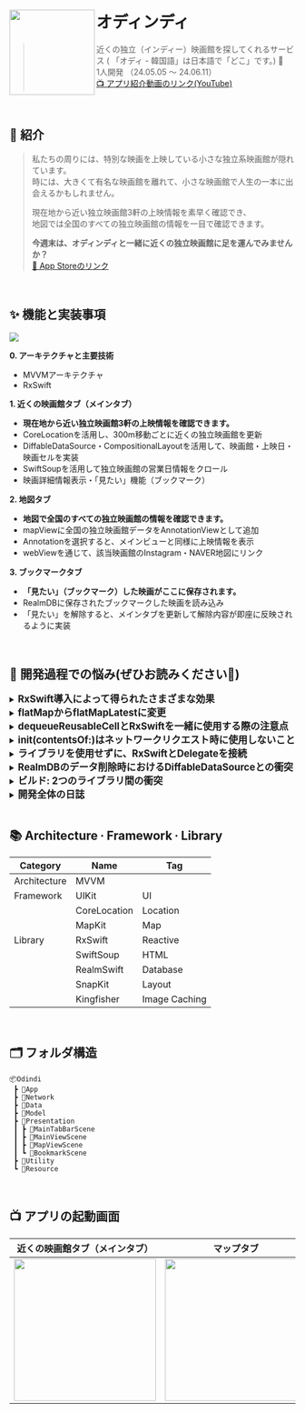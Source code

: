 
# オディンディ<img src="https://github.com/chldudqlsdl/ODindi/assets/83645833/c07492ff-91c2-4f9a-b934-d05e14a3e49e" align=left width=150>

> 近くの独立（インディー）映画館を探してくれるサービス (
「オディ - 韓国語」は日本語で「どこ」です。) 🍿  
>1人開発 （24.05.05 ～ 24.06.11）  
> [📺 アプリ紹介動画のリンク(YouTube)](https://www.youtube.com/watch?v=2q0a5HQbgXo&t=80s)

<br />

## 💭 紹介

> 私たちの周りには、特別な映画を上映している小さな独立系映画館が隠れています。  
> 時には、大きくて有名な映画館を離れて、小さな映画館で人生の一本に出会えるかもしれません。
> 
> 現在地から近い独立映画館3軒の上映情報を素早く確認でき、  
> 地図では全国のすべての独立映画館の情報を一目で確認できます。
> 
> **今週末は、オディンディと一緒に近くの独立映画館に足を運んでみませんか？**  
> [🛒 App Storeのリンク](https://apps.apple.com/jp/app/id6504532476)  



<br />

## ✨ 機能と実装事項
<img src="https://github.com/chldudqlsdl/Brown-Diary/assets/83645833/0873a3e6-8c93-4826-853e-d6c765bd495e" >

**0. アーキテクチャと主要技術** 
  - MVVMアーキテクチャ
  - RxSwift

**1. 近くの映画館タブ（メインタブ）** 
  - **現在地から近い独立映画館3軒の上映情報を確認できます。**
  - CoreLocationを活用し、300m移動ごとに近くの独立映画館を更新
  - DiffableDataSource・CompositionalLayoutを活用して、映画館・上映日・映画セルを実装
  - SwiftSoupを活用して独立映画館の営業日情報をクロール
  - 映画詳細情報表示・「見たい」機能（ブックマーク）

**2. 地図タブ**
  - **地図で全国のすべての独立映画館の情報を確認できます。**
  - mapViewに全国の独立映画館データをAnnotationViewとして追加
  - Annotationを選択すると、メインビューと同様に上映情報を表示
  - webViewを通じて、該当映画館のInstagram・NAVER地図にリンク

**3. ブックマークタブ**
  - **「見たい」（ブックマーク）した映画がここに保存されます。**
  - RealmDBに保存されたブックマークした映画を読み込み
  - 「見たい」を解除すると、メインタブを更新して解除内容が即座に反映されるように実装


<br />


## 🤔 開発過程での悩み(ぜひお読みください🙏)
<details>
<summary><strong style="font-size: 1.2em;">RxSwift導入によって得られたさまざまな効果</strong></summary>
<br>

**RxSwiftを使用して非同期作業の流れを明確に表現し、コードの可読性と保守性を向上させました。**

`selectedCinema`は`PublishSubject`として、コレクションビューで選択された映画館のインスタンスを受け取ります。このインスタンスはネットワークリクエストを担当する`Observable`に渡され、映画館の上映スケジュールを取得します。このとき、`flatMap`演算子を使用して非同期的にネットワークリクエストを処理し、`subscribe(on:)`を通じてバックグラウンドスレッドで実行するように指定しました。ネットワークリクエストが完了すると、結果として得られた映画館の営業日リストを`selectedCinemaCalendar`という`PublishSubject`に渡します。

このようにRxSwiftを使用することで、非同期作業の開始から結果処理までの流れを一目で把握でき、コードの可読性と保守性を向上させることができました。

```swift
selectedCinema
    .flatMap { cinema in
        return CinemaService.shared.fetchCinemaCalendar(cinema: cinema)
            .subscribe(on: ConcurrentDispatchQueueScheduler(qos: .background))
    }
    .do(onNext: { [weak self] _ in self?.isLoading.onNext(false)})
    .bind(to: selectedCinemaCalendar)
    .disposed(by: disposeBag)
```

**RxSwiftのさまざまなOperatorを適切に使用して、直感的に理解できるコードを作成**

メインタブで映画の上映情報（ポスターおよび上映時間）を表示するためには、選択された映画館（`selectedCinema` - Subject）、選択された映画館の上映日リスト（`selectedCinemaCalendar` - Subject）、そして選択された日付のインデックス（`didSelectDate` - Subject）の3つのデータが必要です。また、この3つのデータのうち1つでも変更があった場合、常に新しい映画上映情報を表示する必要があります。
この目的のために、`combineLatest` Operatorを使用して各Subjectが放出する最新の値を結合します。各Subjectの値が変わるたびに新しい値が結合され、それを基に新しい上映情報をリクエストし、更新することができます。
このようにOperatorを活用することで、適切な機能を実現しながら、コードの直感性と可読性を向上させることができました。

```swift
Observable
    .combineLatest(selectedCinema, selectedCinemaCalendar, didSelectDate) { cinema, calendar, dateIndex -> (IndieCinema, String)? in
        return (cinema, calendar.alldays[dateIndex])
    }
    .flatMapLatest { cinemaAndDate in
        return CinemaService.shared.fetchCinemaSchedule(cinema: cinemaAndDate.0, date: cinemaAndDate.1)
    }
    .bind(to: selectedDateMovieSchedule)
    .disposed(by: disposeBag)
```
</details>

<details>
<summary><strong style="font-size: 1.2em;">flatMapからflatMapLatestに変更</strong></summary>
<br>

**[エラー分析動画リンク(Youtube)](https://youtu.be/RUT8xTWbMJ8?si=zgbSCBlaDCS3nfN5&t=1m04s)**

**問題状況**

Aコードを見ると、「選択された映画館（`selectedCinema` - Subject）」に応じて「上映日リスト（`selectedCinemaCalendar` - Subject）」が変更されるように連動しています。これは映画館ごとに上映日リストが異なるためです。
このため、`selectedCinema`が変更されると、Bコードでは`selectedCinema`が変更されるときに一度、`selectedCinemaCalendar`が変更されるときにもう一度、合計で二回順番に値が伝達され、`flatMap`を通じたリクエストも二回実行されます。
Bコードは従来`flatMapLatest`ではなく`flatMap`で書かれていましたが、`flatMap`の場合、値が伝達される順序に関係なく、非同期処理が終了した順番で結果が返されます。そのため、`selectedCinemaCalendar`が変更されたときに結合された値による非同期処理の結果が先に出て、その後に`selectedCinema`が変更されたときに結合された値による非同期処理の結果が出ると、異なる映画館の上映日リストに基づいた非同期処理がリクエストされることになります。

**解決方法**

このため、`flatMap`を`flatMapLatest`に変更しました。これにより、結合された値が`flatMapLatest`に渡される順序に従って結果が返されることが保証されます。さらに、`flatMapLatest`内部でロジックを処理している途中で他の値が入力された場合、既存のロジック処理を中断し、新しい値に対するロジック処理を開始するため、不要な作業を減らす効果も得られました。

```swift
// Aコード
selectedCinema
    .flatMap { cinema in
        return CinemaService.shared.fetchCinemaCalendar(cinema: cinema)
            .subscribe(on: ConcurrentDispatchQueueScheduler(qos: .background))
    }
    .bind(to: selectedCinemaCalendar)
    .disposed(by: disposeBag)

// Bコード
Observable
    .combineLatest(selectedCinema, selectedCinemaCalendar, didSelectDate) { cinema, calendar, dateIndex -> (IndieCinema, String)? in
        return (cinema, calendar.alldays[dateIndex])
    }
    .flatMapLatest { cinemaAndDate in
        return CinemaService.shared.fetchCinemaSchedule(cinema: cinemaAndDate.0, date: cinemaAndDate.1)
    }
    .bind(to: selectedDateMovieSchedule)
    .disposed(by: disposeBag)
```
</details>
<details>
<summary><strong style="font-size: 1.2em;">dequeueReusableCellとRxSwiftを一緒に使用する際の注意点</strong></summary>
<br>

**[エラー分析動画リンク(Youtube)](https://youtu.be/0pDcFlmsk30?si=N1sHY0IrRKY2c_ub&t=0m12s)**

```swift
// MainViewController
movieDataSource = UICollectionViewDiffableDataSource(collectionView: movieCollectionView, cellProvider: { collectionView, indexPath, item in
    let cell = collectionView.dequeueReusableCell(withReuseIdentifier: "MovieCell", for: indexPath) as! MovieCell
    cell.viewModel = MovieCellViewModel(item)
    
    // 映画セルでポスターがタップされたとき、映画の詳細情報ビューを表示します。
    cell.posterTapped
        .bind { [weak self] movieCode in
            self?.present(MovieDetailViewController(viewModel: MovieDetailViewModel(movieCode)), animated: true)
        }
        .disposed(by: cell.disposeBag)
    return cell
})
```

**問題状況**  
映画セルのポスターをタップすると、タップの有無が`posterTapped` - Subjectに伝達され、`MainViewController`で映画の詳細情報ビューが`present`されるように実装しました。しかし、ポスターを一度だけタップしたにもかかわらず、詳細情報ビューコントローラー（`MovieDetailViewController`）が重複して生成されるケースが断続的に発生しました。

**原因**  
原因はセルが`dequeueReusableCell`によって再利用されるためです。セルが再利用されるたびに`cell.posterTapped`のストリームが再生成され、その結果、ポスターを複数回タップしたかのような状況が発生したのです。

**解決方法**  
セルが再利用されるたびに、以前のセルで生成されたRxSwiftストリームをすべて削除する必要があります。以下の方法で`DisposeBag`を交換し、以前のストリームを削除しました。

```swift
// MovieCell
override func prepareForReuse() {
    self.disposeBag = DisposeBag()
}
```
</details>
<details>
<summary><strong style="font-size: 1.2em;">init(contentsOf:)はネットワークリクエスト時に使用しないこと</strong></summary>
<br>

**[エラー分析動画リンク(Youtube)](https://www.youtube.com/watch?v=XhiUO03A-2g&t=75s)**

<img src="https://github.com/chldudqlsdl/ODindi/assets/83645833/154d1655-ea99-4eb6-800e-4675c382f946"  width=200>

**問題状況**  
上記の画像は、アプリリリースのために審査提出を行った際、App Storeから受け取ったエラー画面のスクリーンショットです。原因不明の理由で映画館の上映日を取得できていません。しかし、このようなエラーは自分のXcodeや実機では全く発生しておらず、原因を特定するのに長い時間がかかりました。

**原因**

```swift
// 映画館をパラメータとして受け取り、該当映画館の営業日（休日を含む）をObservableとして返すメソッド
func fetchCinemaCalendar(cinema: IndieCinema = IndieCinema.list[0]) -> Observable<CinemaCalendar> {
    return Observable<CinemaCalendar>.create { emitter in

        do {
            let html = try String(contentsOf: url, encoding: .utf8)
            let doc: Document = try SwiftSoup.parse(html)
              // ... [省略] ...
        }
        return Disposables.create()
    }
}
```

原因は映画館の上映日を取得する`fetchCinemaCalendar`メソッドにありました。このメソッドでは、SwiftSoupを使用したウェブクローリングによって上映日を取得していますが、URLアドレスを使ってHTML文字列を取得する際に`String(contentsOf: url, encoding: .utf8)`を使用していました。

しかし、公式ドキュメントでは、ネットワークリクエストのためにURLアドレスを使用する場合、`init(contentsOf:)`を使用することを禁止しています。`init(contentsOf:)`は同期的なメソッドであり、実行時に呼び出したスレッドをブロックします。現在、バックグラウンドスレッドに切り替えているため、メインスレッドをブロックすることはありませんが、App Storeの審査時の特殊なネットワークやスレッド環境では、このようなスレッドブロックが重大なエラーを引き起こし、通信が失敗したと推測されます。

**解決方法**

```swift
URLSession.shared.dataTask(with: url) { data, response, error in
                do {
                    let html = String(data: data, encoding: .utf8) ?? ""
                    let doc: Document = try SwiftSoup.parse(html)
                    // ... [省略] ...
```

URLネットワーク通信には`URLSession.shared.dataTask`を使用することが公式ドキュメントでも推奨されているため、これに修正しました。`URLSession.shared.dataTask`は呼び出したスレッドをブロックせず、すべてのスレッドが使用中であれば、使用可能なスレッドが空くまで待機するため、安全に使用することができます。

加えて、`init(contentsOf:)`の使用用途は、ローカルでURLアドレスを通じて特定のファイルにアクセスする際に使用するために作られたメソッドだと推測できます。
</details>

<details>
<summary><strong style="font-size: 1.2em;">ライブラリを使用せずに、RxSwiftとDelegateを接続</strong></summary>
<br>
プロジェクトでは、CoreLocationに関して`CLLocationManagerDelegate`とRxSwiftを接続するためにRxCoreLocationライブラリを使用しました。しかし、ライブラリとRxSwiftのバージョンが一致せず、ライブラリの追加ができない場合があり、将来的にバージョンの問題でエラーが発生する可能性もあると考えました。

マップタブでは、`mapView`の`Annotation`が選択されたときの検出を`MKMapViewDelegate`のメソッドを通じて行います。そのため、ライブラリを使用せずに、直接`MKMapViewDelegate`とRxSwiftを接続するコードを作成しました。

**`MKMapViewDelegate`を`DelegateProxy`に変換するための`RxMKMapViewDelegateProxy`クラス** 

```swift
class RxMKMapViewDelegateProxy: DelegateProxy<MKMapView, MKMapViewDelegate>, DelegateProxyType, MKMapViewDelegate {
    static func registerKnownImplementations() {
        self.register { mapview -> RxMKMapViewDelegateProxy in
            RxMKMapViewDelegateProxy(parentObject: mapview, delegateProxy: self)
        }
    }
    static func currentDelegate(for object: MKMapView) -> MKMapViewDelegate? {
        return object.delegate
    }
    static func setCurrentDelegate(_ delegate: MKMapViewDelegate?, to object: MKMapView) {
        object.delegate = delegate
    }
}
```

**`MKMapViewDelegate`のメソッドを`Observable`に変換するエクステンション**

```swift
extension Reactive where Base: MKMapView {
    
    var delegate: DelegateProxy<MKMapView, MKMapViewDelegate> {
        return RxMKMapViewDelegateProxy.proxy(for: self.base)
    }
    
    var didSelect: Observable<MKAnnotationView> {
        return delegate.methodInvoked(#selector(MKMapViewDelegate.mapView(_:didSelect:)))
            .map { params in
                return params[1] as! MKAnnotationView
            }
    }
}
```

**RxSwiftと`RxMKMapViewDelegateProxy`を接続した使用例**

```swift
mapView.rx.didSelect
    .withLatestFrom(viewModel.coordinate) {(annotationView, coordinate) -> (String, CLLocationCoordinate2D)? in
        return (cinemaName, coordinate)
    }
      .bind { [weak self] (cinemaName, coordinate) in
        self?.configureSheet(cinemaName: cinemaName, coordinate: coordinate)
    }
```
</details>
  
<details>
<summary><strong style="font-size: 1.2em;">RealmDBのデータ削除時におけるDiffableDataSourceとの衝突</strong></summary>
<br>

**[エラー分析動画リンク(Youtube)](https://youtu.be/bQT_EvVskPw?si=LFi_5gOTOx6p5tVp&t=1m10s)**

以前は、映画ポスターの下にあるブックマークボタンを押すと、該当の映画がRealmDBに追加されていました。ブックマークに追加された映画は、ブックマークボタンが紫色に変わり、紫色のボタンを押すとブックマークを解除する必要があるため、その映画インスタンスをRealmDBから削除していました。

ブックマークタブに表示されるブックマークされた映画は、DiffableDataSourceを通じて表示され、データに変化が生じると、アニメーションとともに変更されたデータが表示されます。

**問題状況**

しかし、ブックマークを解除した後、DiffableDataSourceが変更される過程で、  
`Thread 1: "Object has been deleted or invalidated.”`  
というエラーメッセージが表示され、アプリがクラッシュしてしまいます。

**原因**

DiffableDataSourceは、データが変更されると、変更前のデータと変更後のデータの状態を比較してビューを更新します。そのため、DiffableDataSourceが変更前に削除されたデータのRealmObjectインスタンスにアクセスしようとしますが、RealmDBでは削除されたデータに対して参照できないように例外処理が行われているため、クラッシュが発生します。

**解決方法**

```swift
class WatchLater: Object {
    @Persisted(primaryKey: true) var movieCode: String
    @Persisted var date: Date = Date()
    @Persisted var isDeleted: Bool = false
}
```

上記のようにRealmObjectのデータモデルを変更し、ブックマークを解除する際にすぐにDBから削除せず、一時的にプロパティ`isDeleted`をtrueに変更します。DiffableDataSourceによるビューの更新が行われた後に、`isDeleted`がtrueのインスタンスだけをDBから削除すれば良いです。
</details>
<details>
<summary><strong style="font-size: 1.2em;">ビルド: 2つのライブラリ間の衝突</strong></summary>
<br>

**[エラー分析動画リンク(Youtube)](https://youtu.be/WvGNxJfl8ns?si=TFj_wLhOsfaRGB0G&t=0m22s)**

**問題状況**

<img src="https://github.com/chldudqlsdl/Brown-Diary/assets/83645833/b2598d1d-e76f-49ac-915e-511c95f2e70a" width=200>

シミュレーターでのビルドを続けていたが、リリース直前に実機でビルドを行う過程でエラーが発生した。

**原因と問題解決**

<img src="https://github.com/chldudqlsdl/Brown-Diary/assets/83645833/95afb076-be58-4560-bd28-cda1984c5169" width=400>

TARGET → Librariesを確認すると、RxCocoaとRxCocoa-Dynamicの2つのライブラリが追加されていることがわかります。両方のライブラリを追加しようとしたために発生したエラーであり、どちらか一方のライブラリだけを残して、もう一方を削除することで問題が解決します。

**ライブラリの種類とそれぞれの特徴**

ライブラリはXcode Targetの一部としてビルドされないコードやデータの断片です。ライブラリとアプリのソースコードファイルを結合するプロセスを「リンク」と呼び、このリンク方式によってライブラリは以下の2種類に分類されます。各ライブラリの特徴に応じて、適切なものを選択して使用できます。

**Static Library**

複数のライブラリがスタティックリンカーによって結合され、結合された結果が自分が作成したコードと一緒に実行可能ファイルが作成されます。そのため、実行可能ファイルが大きくなり、メモリ使用量が増加し、起動時間が遅くなります。ライブラリを更新する際には再度リンクを行う必要があり、結果が反映されます。

**Dynamic Library**

リンカーによって結合される点は同じですが、結合された結果の参照だけが実行可能ファイルに含まれ、別途ライブラリファイルが存在します。そのため、アプリを実行するたびにライブラリがアドレス空間にロードされる必要があり、起動時に時間がかかります（通常、スタティックライブラリよりも起動時間が長くなります）。

**ライブラリごとにビルド成果物フォルダや実行ファイルがどのように変わるかを実験**

**[実験結果のリンク(Notion)](https://slowsteadybrown.notion.site/Library-63da20ea88374e91924bf3f7247f8e15?pvs=4)**
  
</details>
<details>
<summary><strong style="font-size: 1.2em;">開発全体の日誌</strong></summary>

<br />
  
**[開発全体の日誌のリンク(Notion)](https://slowsteadybrown.notion.site/266fc8054a4240d8aca1cc07f0155d0e?pvs=4)**
  
</details>

<br />

## 📚 Architecture ∙ Framework ∙ Library

| Category| Name | Tag |
| ---| --- | --- |
| Architecture| MVVM |  |
| Framework| UIKit | UI |
| | CoreLocation | Location    |
| | MapKit | Map |
|Library | RxSwift |Reactive  |
| | SwiftSoup | HTML  |
| | RealmSwift | Database |
| | SnapKit | Layout |
| | Kingfisher | Image Caching |

<br />

## 🗂 フォルダ構造
~~~
📦Odindi
 ┣ 📂App
 ┣ 📂Network
 ┣ 📂Data
 ┣ 📂Model
 ┣ 📂Presentation
 ┃ ┣ 📂MainTabBarScene
 ┃ ┣ 📂MainViewScene
 ┃ ┣ 📂MapViewScene
 ┃ ┗ 📂BookmarkScene
 ┣ 📂Utility
 ┗ 📂Resource
~~~

<br />

## 📺 アプリの起動画面 
|**近くの映画館タブ（メインタブ）**|**マップタブ**|**ブックマークタブ**|
|-|-|-|
|<img width="250" src="https://github.com/chldudqlsdl/Brown-Diary/assets/83645833/74a48c0a-8091-4d23-a479-dc087f51533f">|<img width="250" src="https://github.com/chldudqlsdl/Brown-Diary/assets/83645833/4f6932f3-fd25-403a-84ea-c760d6e76564">|<img width="250" src="https://github.com/chldudqlsdl/Brown-Diary/assets/83645833/811c02ff-02a3-498e-b69d-ac3b21ea2c8d">|


